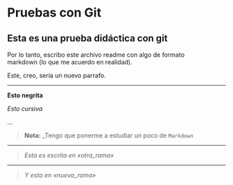 # Pruebas con Git

## Esta es una prueba didáctica con git

Por lo tanto, escribo este archivo readme con algo de formato  
markdown (lo que me acuerdo en realidad).  

Este, creo, sería un nuevo parrafo.

---

__Esto negrita__

_Esto cursiva_

...

> **Nota:** _Tengo que ponerme a estudiar un poco de `Markdown`

---

> _Esta es  escrita en «otra_rama»_

---

> _Y esta en «nueva_rama»_

